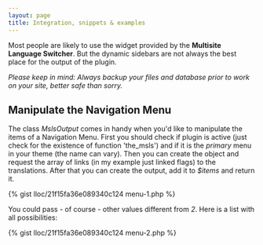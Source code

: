 ```yaml
---
layout: page
title: Integration, snippets & examples
---
```


Most people are likely to use the widget provided by the **Multisite Language Switcher**. But the dynamic sidebars are not always the best place for the output of the plugin.

*Please keep in mind: Always backup your files and database prior to work on your site, better safe than sorry.*

## Manipulate the Navigation Menu ##

The class _MslsOutput_ comes in handy when you'd like to manipulate the items of a Navigation Menu. First you should check if plugin is active (just check for the existence of function 'the_msls') and if it is the _primary_ menu in your theme (the name can vary). Then you can create the object and request the array of links (in my example just linked flags) to the translations. After that you can create the output, add it to _$items_ and return it.

{% gist lloc/21f15fa36e089340c124 menu-1.php %}

You could pass - of course - other values different from _2_. Here is a list with all possibilities:

{% gist lloc/21f15fa36e089340c124 menu-2.php %}
